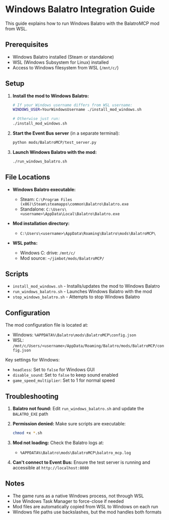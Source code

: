 # Windows Balatro Integration Guide

This guide explains how to run Windows Balatro with the BalatroMCP mod from WSL.

## Prerequisites

- Windows Balatro installed (Steam or standalone)
- WSL (Windows Subsystem for Linux) installed
- Access to Windows filesystem from WSL (`/mnt/c/`)

## Setup

1. **Install the mod to Windows Balatro:**
   ```bash
   # If your Windows username differs from WSL username:
   WINDOWS_USER=YourWindowsUsername ./install_mod_windows.sh
   
   # Otherwise just run:
   ./install_mod_windows.sh
   ```

2. **Start the Event Bus server** (in a separate terminal):
   ```bash
   python mods/BalatroMCP/test_server.py
   ```

3. **Launch Windows Balatro with the mod:**
   ```bash
   ./run_windows_balatro.sh
   ```

## File Locations

- **Windows Balatro executable:** 
  - Steam: `C:\Program Files (x86)\Steam\steamapps\common\Balatro\Balatro.exe`
  - Standalone: `C:\Users\<username>\AppData\Local\Balatro\Balatro.exe`

- **Mod installation directory:**
  - `C:\Users\<username>\AppData\Roaming\Balatro\mods\BalatroMCP\`

- **WSL paths:**
  - Windows C: drive: `/mnt/c/`
  - Mod source: `~/jimbot/mods/BalatroMCP/`

## Scripts

- `install_mod_windows.sh` - Installs/updates the mod to Windows Balatro
- `run_windows_balatro.sh` - Launches Windows Balatro with the mod
- `stop_windows_balatro.sh` - Attempts to stop Windows Balatro

## Configuration

The mod configuration file is located at:
- Windows: `%APPDATA%\Balatro\mods\BalatroMCP\config.json`
- WSL: `/mnt/c/Users/<username>/AppData/Roaming/Balatro/mods/BalatroMCP/config.json`

Key settings for Windows:
- `headless`: Set to `false` for Windows GUI
- `disable_sound`: Set to `false` to keep sound enabled
- `game_speed_multiplier`: Set to 1 for normal speed

## Troubleshooting

1. **Balatro not found:** Edit `run_windows_balatro.sh` and update the `BALATRO_EXE` path

2. **Permission denied:** Make sure scripts are executable:
   ```bash
   chmod +x *.sh
   ```

3. **Mod not loading:** Check the Balatro logs at:
   - `%APPDATA%\Balatro\mods\BalatroMCP\balatro_mcp.log`

4. **Can't connect to Event Bus:** Ensure the test server is running and accessible at `http://localhost:8080`

## Notes

- The game runs as a native Windows process, not through WSL
- Use Windows Task Manager to force-close if needed
- Mod files are automatically copied from WSL to Windows on each run
- Windows file paths use backslashes, but the mod handles both formats